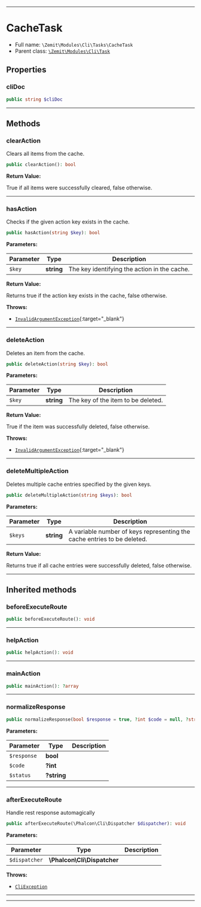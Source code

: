 ***

# CacheTask





* Full name: `\Zemit\Modules\Cli\Tasks\CacheTask`
* Parent class: [`\Zemit\Modules\Cli\Task`](../Task.md)



## Properties


### cliDoc



```php
public string $cliDoc
```






***

## Methods


### clearAction

Clears all items from the cache.

```php
public clearAction(): bool
```









**Return Value:**

True if all items were successfully cleared, false otherwise.




***

### hasAction

Checks if the given action key exists in the cache.

```php
public hasAction(string $key): bool
```








**Parameters:**

| Parameter | Type | Description |
|-----------|------|-------------|
| `$key` | **string** | The key identifying the action in the cache. |


**Return Value:**

Returns true if the action key exists in the cache, false otherwise.



**Throws:**

- [`InvalidArgumentException`](https://docs.phalcon.io/latest/api/){:target="_blank"}



***

### deleteAction

Deletes an item from the cache.

```php
public deleteAction(string $key): bool
```








**Parameters:**

| Parameter | Type | Description |
|-----------|------|-------------|
| `$key` | **string** | The key of the item to be deleted. |


**Return Value:**

True if the item was successfully deleted, false otherwise.



**Throws:**

- [`InvalidArgumentException`](https://docs.phalcon.io/latest/api/){:target="_blank"}



***

### deleteMultipleAction

Deletes multiple cache entries specified by the given keys.

```php
public deleteMultipleAction(string $keys): bool
```








**Parameters:**

| Parameter | Type | Description |
|-----------|------|-------------|
| `$keys` | **string** | A variable number of keys representing the cache entries to be deleted. |


**Return Value:**

Returns true if all cache entries were successfully deleted, false otherwise.




***


## Inherited methods


### beforeExecuteRoute



```php
public beforeExecuteRoute(): void
```












***

### helpAction



```php
public helpAction(): void
```












***

### mainAction



```php
public mainAction(): ?array
```












***

### normalizeResponse



```php
public normalizeResponse(bool $response = true, ?int $code = null, ?string $status = null): array
```








**Parameters:**

| Parameter | Type | Description |
|-----------|------|-------------|
| `$response` | **bool** |  |
| `$code` | **?int** |  |
| `$status` | **?string** |  |





***

### afterExecuteRoute

Handle rest response automagically

```php
public afterExecuteRoute(\Phalcon\Cli\Dispatcher $dispatcher): void
```








**Parameters:**

| Parameter | Type | Description |
|-----------|------|-------------|
| `$dispatcher` | **\Phalcon\Cli\Dispatcher** |  |




**Throws:**

- [`CliException`](../../../Exception/CliException.md)



***


***
